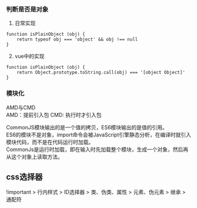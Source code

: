 
### 判断是否是对象
1. 日常实现
```
function isPlainObject (obj) {
    return typeof obj === 'object' && obj !== null
}
```
2. vue中的实现 
```
function isPlainObject (obj) {
    return Object.prototype.toString.call(obj) === '[object Object]'
}
```

### 模块化

AMD与CMD<br/>
AMD：提前引入包
CMD: 执行时才引入包<br/>

CommonJS模块输出的是一个值的拷贝，ES6模块输出的是值的引用。<br/>
ES6的模块不是对象，import命令会被JavaScript引擎静态分析，在编译时就引入模块代码，而不是在代码运行时加载。<br/>
CommonJs是运行时加载，即在输入时先加载整个模块，生成一个对象，然后再从这个对象上读取方法。

## css选择器
!important > 行内样式 > ID选择器 > 类、伪类、属性 > 元素、伪元素 > 继承 > 通配符
